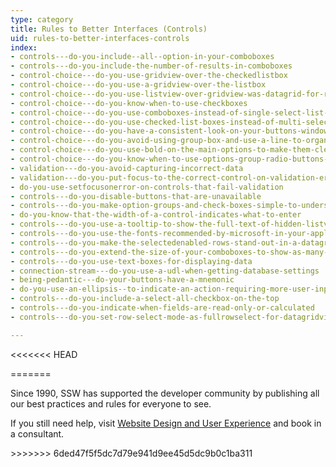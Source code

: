```yaml
---
type: category
title: Rules to Better Interfaces (Controls)
uid: rules-to-better-interfaces-controls
index:
- controls---do-you-include--all--option-in-your-comboboxes
- controls---do-you-include-the-number-of-results-in-comboboxes
- control-choice---do-you-use-gridview-over-the-checkedlistbox
- control-choice---do-you-use-a-gridview-over-the-listbox
- control-choice---do-you-use-listview-over-gridview-was-datagrid-for-readonly-windows-forms-only
- control-choice---do-you-know-when-to-use-checkboxes
- control-choice---do-you-use-comboboxes-instead-of-single-select-list-boxes
- control-choice---do-you-use-checked-list-boxes-instead-of-multi-select-list-boxes
- control-choice---do-you-have-a-consistent-look-on-your-buttons-windows-forms-only
- control-choice---do-you-avoid-using-group-box-and-use-a-line-to-organize-your-form
- control-choice---do-you-use-bold-on-the-main-options-to-make-them-clearer
- control-choice---do-you-know-when-to-use-options-group-radio-buttons-instead-of-combobox
- validation---do-you-avoid-capturing-incorrect-data
- validation---do-you-put-focus-to-the-correct-control-on-validation-error
- do-you-use-setfocusonerror-on-controls-that-fail-validation
- controls---do-you-disable-buttons-that-are-unavailable
- controls---do-you-make-option-groups-and-check-boxes-simple-to-understand
- do-you-know-that-the-width-of-a-control-indicates-what-to-enter
- controls---do-you-use-a-tooltip-to-show-the-full-text-of-hidden-listview-data
- controls---do-you-use-the-fonts-recommended-by-microsoft-in-your-application-windows-forms-only
- controls---do-you-make-the-selectedenabled-rows-stand-out-in-a-datagrid
- controls---do-you-extend-the-size-of-your-comboboxes-to-show-as-many-results-as-possible-windows-forms-only
- controls---do-you-use-text-boxes-for-displaying-data
- connection-stream---do-you-use-a-udl-when-getting-database-settings
- being-pedantic---do-your-buttons-have-a-mnemonic
- do-you-use-an-ellipsis--to-indicate-an-action-requiring-more-user-input
- controls---do-you-include-a-select-all-checkbox-on-the-top
- controls---do-you-indicate-when-fields-are-read-only-or-calculated
- controls---do-you-set-row-select-mode-as-fullrowselect-for-datagridview-if-it-is-read-only-windows-forms-only

---
```

<<<<<<< HEAD

=======
<p>Since 1990, SSW has supported the developer community by publishing all our best practices and rules for everyone to see.&#160;</p><p>If you still need help, visit <a href="http&#58;//www.ssw.com.au/ssw/Consulting/WebsiteDesignAndUserExperience.aspx">Website Design and User Experience​</a>&#160;and book in a consultant.​​</p>
>>>>>>> 6ded47f5f5dc7d79e941d9ee45d5dc9b0c1ba311


